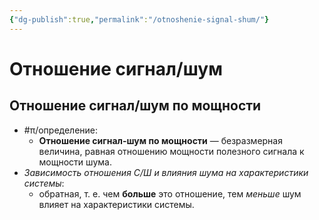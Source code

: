 ```yaml
---
{"dg-publish":true,"permalink":"/otnoshenie-signal-shum/"}
---
```



# Отношение сигнал/шум

## Отношение сигнал/шум по мощности

- #π/определение:
	- **Отношение сигнал-шум по мощности** — безразмерная величина, равная отношению мощности полезного сигнала к мощности шума. 
- *Зависимость отношения С/Ш и влияния шума на характеристики системы*:
	- обратная, т. е. чем **больше** это отношение, тем *меньше* шум влияет на характеристики системы.